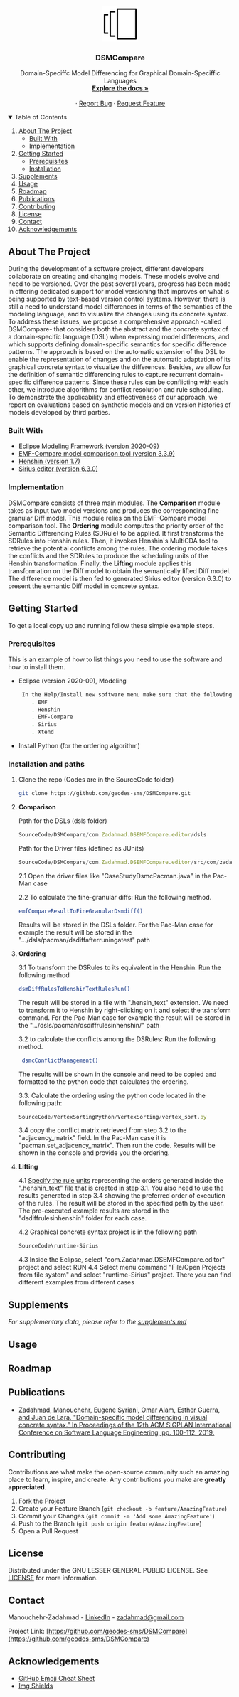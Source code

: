 
<!-- PROJECT LOGO -->
<br />
<p align="center">
  <a href="https://github.com/geodes-sms/DSMCompare">
    <img src="images/logo.svg" alt="Logo" width="80" height="80">
  </a>

  <h3 align="center">DSMCompare</h3>

  <p align="center">
    Domain-Speciffc Model Differencing for Graphical Domain-Speciffic Languages
    <br />
    <a href="https://github.com/geodes-sms/DSMCompare"><strong>Explore the docs »</strong></a>
    <br />
    <br />
    <!--<a href="https://github.com/geodes-sms/DSMCompare">View Demo</a>-->
    ·
    <a href="https://github.com/geodes-sms/DSMCompare/issues">Report Bug</a>
    ·
    <a href="https://github.com/geodes-sms/DSMCompare/issues">Request Feature</a>
  </p>
</p>



<!-- TABLE OF CONTENTS -->
<details open="open">
  <summary>Table of Contents</summary>
  <ol>
    <li>
      <a href="#about-the-project">About The Project</a>
      <ul>
        <li><a href="#built-with">Built With</a></li>
        <li><a href="#implementation">Implementation</a></li>
      </ul>
    </li>
    <li>
      <a href="#getting-started">Getting Started</a>
      <ul>
        <li><a href="#prerequisites">Prerequisites</a></li>
        <li><a href="#installation">Installation</a></li>
      </ul>
    </li>
    <li><a href="#supplements">Supplements</a></li>
    <li><a href="#usage">Usage</a></li>
    <li><a href="#roadmap">Roadmap</a></li>
    <li><a href="#publications">Publications</a></li>
    <li><a href="#contributing">Contributing</a></li>
    <li><a href="#license">License</a></li>
    <li><a href="#contact">Contact</a></li>
    <li><a href="#acknowledgements">Acknowledgements</a></li>
  </ol>
</details>



<!-- ABOUT THE PROJECT -->
## About The Project

<!-- [![Product Name Screen Shot][product-screenshot]] (https://github.com/geodes-sms/DSMCompare)-->

During the development of a software project, different developers collaborate on creating and changing models. These models evolve and need to be versioned. Over the past several years, progress has been made in offering dedicated support for model versioning that improves on what is being supported by text-based version control systems. However, there is still a need to understand model differences in terms of the semantics of the modeling language, and to visualize the changes using its concrete syntax. To address these issues, we propose a comprehensive approach -called DSMCompare- that considers both the abstract and the concrete syntax of a domain-specific language (DSL) when expressing model differences, and which supports defining domain-specific semantics for specific difference patterns. The approach is based on the automatic extension of the DSL to enable the representation of changes and on the automatic adaptation of its graphical concrete syntax to visualize the differences. Besides, we allow for the definition of semantic differencing rules to capture recurrent domain-specific difference patterns. Since these rules can be conflicting with each other, we introduce algorithms for conflict resolution and rule scheduling. To demonstrate the applicability and effectiveness of our approach, we report on evaluations based on synthetic models and on version histories of models developed by third parties.


### Built With

* [Eclipse Modeling Framework (version 2020-09)](https://www.eclipse.org/downloads/)
* [EMF-Compare model comparison tool (version 3.3.9)](https://www.eclipse.org/emf/compare/)
* [Henshin (version 1.7)](https://www.eclipse.org/henshin/install.php)
* [Sirius editor (version 6.3.0)](https://www.eclipse.org/sirius/)


### Implementation 

DSMCompare consists of three main modules.
The **Comparison** module takes as input two model versions and produces the corresponding fine granular Diff model. This module relies on the EMF-Compare model comparison tool. The **Ordering** module computes the priority order of the Semantic Differencing Rules (SDRule) to be applied. It first transforms the SDRules into Henshin rules. Then, it invokes Henshin's MultiCDA tool to retrieve the potential conflicts among the rules. The ordering module takes the conflicts and the SDRules to produce the scheduling units of the Henshin transformation. Finally, the **Lifting** module applies this transformation on the Diff model to obtain the semantically lifted Diff model. The difference model is then fed to generated Sirius editor (version 6.3.0) to present the semantic Diff model in concrete syntax.


<!-- GETTING STARTED -->
## Getting Started

To get a local copy up and running follow these simple example steps.

### Prerequisites

This is an example of how to list things you need to use the software and how to install them.
* Eclipse (version 2020-09), Modeling 
  ```sh   
   In the Help/Install new software menu make sure that the following features with the versions specified in the (Built with section) installed
      . EMF
      . Henshin
      . EMF-Compare
      . Sirius 
      . Xtend
  ```
* Install Python (for the ordering algorithm)


### Installation and paths

1. Clone the repo (Codes are in the SourceCode folder)
   ```sh
   git clone https://github.com/geodes-sms/DSMCompare.git
   ```

2. **Comparison**

    Path for the DSLs (dsls folder)
      ```js
      SourceCode/DSMCompare/com.Zadahmad.DSEMFCompare.editor/dsls 
      ```
    Path for the Driver files (defined as JUnits)
      ```js
      SourceCode/DSMCompare/com.Zadahmad.DSEMFCompare.editor/src/com/zadahmad/dsemfcompare/editor/client
      ```

    2.1 Open the driver files like "CaseStudyDsmcPacman.java" in the Pac-Man case 

    2.2 To calculate the fine-granular diffs: Run the following method. 
    ```sh
    emfCompareResultToFineGranularDsmdiff() 
    ```
    Results will be stored in the DSLs folder. For the Pac-Man case for example the result will be stored in the ".../dsls/pacman/dsdiffafterruningatest" path

3. **Ordering**

    3.1 To transform the DSRules to its equivalent in the Henshin:  Run the following method  
    ```sh
    dsmDiffRulesToHenshinTextRulesRun() 
    ```

    The result will be stored in a file with ".hensin_text" extension. We need to transform it to Henshin by right-clicking on it and select the transform command. For the Pac-Man case for example the result will be stored in the ".../dsls/pacman/dsdiffrulesinhenshin/" path


    3.2 to calculate the conflicts among the DSRules: Run the following method. 
    ```sh
     dsmcConflictManagement()
    ```

    The results will be shown in the console and need to be copied and formatted to the python code that calculates the ordering.

    3.3. Calculate the ordering using the python code located in the following path:

    ```js
    SourceCode/VertexSortingPython/VertexSorting/vertex_sort.py
    ```

    3.4 copy the conflict matrix retrieved from step 3.2 to the "adjacency_matrix" field. In the Pac-Man case it is "pacman.set_adjacency_matrix". Then run the code. Results will be shown in the console and provide you the ordering.

4. **Lifting** 

    4.1 [Specify the rule units](https://wiki.eclipse.org/Henshin/Textual_Editor#Specifying_Units) representing the orders generated inside the ".henshin_text" file that is created in step 3.1. You also need to use the results generated in step 3.4 showing the preferred order of execution of the rules. The result will be stored in the specified path by the user. The pre-executed example results are stored in the "dsdiffrulesinhenshin" folder for each case.

    4.2 Graphical concrete syntax project is in the following path
    ```sh
    SourceCode\runtime-Sirius
    ```
    4.3 Inside the Eclipse, select "com.Zadahmad.DSEMFCompare.editor" project and select RUN
    4.4 Select menu command "File/Open Projects from file system" and select "runtime-Sirius" project.
    There you can find different examples from different cases


## Supplements

_For supplementary data, please refer to the [supplements.md](supplements.md)_



<!-- USAGE EXAMPLES -->
## Usage

<!-- Use this space to show useful examples of how a project can be used. Additional screenshots, code examples, and demos work well in this space. You may also link to more resources.-->

<!-- _For more examples, please refer to the [Documentation](https://example.com)_ -->



<!-- ROADMAP -->
## Roadmap

<!-- See the [open issues](https://github.com/geodes-sms/DSMCompare/issues) for a list of proposed features (and known issues).-->

## Publications

  <ul>        
    <li>
      <a href="https://dl.acm.org/doi/10.1145/3357766.3359537">Zadahmad, Manouchehr, Eugene Syriani, Omar Alam, Esther Guerra, and Juan de Lara. "Domain-specific model differencing in visual concrete syntax." In Proceedings of the 12th ACM SIGPLAN International Conference on Software Language Engineering, pp. 100-112. 2019.</a>
    </li>
  </ul>



<!-- CONTRIBUTING -->
## Contributing

Contributions are what make the open-source community such an amazing place to learn, inspire, and create. Any contributions you make are **greatly appreciated**.

1. Fork the Project
2. Create your Feature Branch (`git checkout -b feature/AmazingFeature`)
3. Commit your Changes (`git commit -m 'Add some AmazingFeature'`)
4. Push to the Branch (`git push origin feature/AmazingFeature`)
5. Open a Pull Request



<!-- LICENSE -->
## License

Distributed under the GNU LESSER GENERAL PUBLIC LICENSE. See [LICENSE](https://github.com/geodes-sms/DSMCompare/blob/main/LICENSE) for more information.



<!-- CONTACT -->
## Contact

Manouchehr-Zadahmad - [LinkedIn](https://www.linkedin.com/in/manouchehr-zadahmad/) - zadahmad@gmail.com

Project Link: [https://github.com/geodes-sms/DSMCompare](https://github.com/geodes-sms/DSMCompare)



<!-- ACKNOWLEDGEMENTS -->
## Acknowledgements
* [GitHub Emoji Cheat Sheet](https://www.webpagefx.com/tools/emoji-cheat-sheet)
* [Img Shields](https://shields.io)
